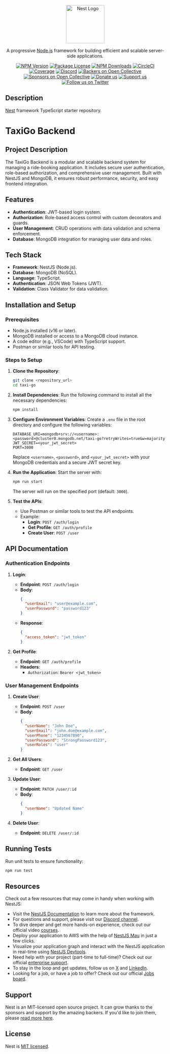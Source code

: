 <p align="center">
  <a href="http://nestjs.com/" target="blank"><img src="https://nestjs.com/img/logo-small.svg" width="120" alt="Nest Logo" /></a>
</p>

[circleci-image]: https://img.shields.io/circleci/build/github/nestjs/nest/master?token=abc123def456
[circleci-url]: https://circleci.com/gh/nestjs/nest

  <p align="center">A progressive <a href="http://nodejs.org" target="_blank">Node.js</a> framework for building efficient and scalable server-side applications.</p>
    <p align="center">
<a href="https://www.npmjs.com/~nestjscore" target="_blank"><img src="https://img.shields.io/npm/v/@nestjs/core.svg" alt="NPM Version" /></a>
<a href="https://www.npmjs.com/~nestjscore" target="_blank"><img src="https://img.shields.io/npm/l/@nestjs/core.svg" alt="Package License" /></a>
<a href="https://www.npmjs.com/~nestjscore" target="_blank"><img src="https://img.shields.io/npm/dm/@nestjs/common.svg" alt="NPM Downloads" /></a>
<a href="https://circleci.com/gh/nestjs/nest" target="_blank"><img src="https://img.shields.io/circleci/build/github/nestjs/nest/master" alt="CircleCI" /></a>
<a href="https://coveralls.io/github/nestjs/nest?branch=master" target="_blank"><img src="https://coveralls.io/repos/github/nestjs/nest/badge.svg?branch=master#9" alt="Coverage" /></a>
<a href="https://discord.gg/G7Qnnhy" target="_blank"><img src="https://img.shields.io/badge/discord-online-brightgreen.svg" alt="Discord"/></a>
<a href="https://opencollective.com/nest#backer" target="_blank"><img src="https://opencollective.com/nest/backers/badge.svg" alt="Backers on Open Collective" /></a>
<a href="https://opencollective.com/nest#sponsor" target="_blank"><img src="https://opencollective.com/nest/sponsors/badge.svg" alt="Sponsors on Open Collective" /></a>
  <a href="https://paypal.me/kamilmysliwiec" target="_blank"><img src="https://img.shields.io/badge/Donate-PayPal-ff3f59.svg" alt="Donate us"/></a>
    <a href="https://opencollective.com/nest#sponsor"  target="_blank"><img src="https://img.shields.io/badge/Support%20us-Open%20Collective-41B883.svg" alt="Support us"></a>
  <a href="https://twitter.com/nestframework" target="_blank"><img src="https://img.shields.io/twitter/follow/nestframework.svg?style=social&label=Follow" alt="Follow us on Twitter"></a>
</p>
  <!--[![Backers on Open Collective](https://opencollective.com/nest/backers/badge.svg)](https://opencollective.com/nest#backer)
  [![Sponsors on Open Collective](https://opencollective.com/nest/sponsors/badge.svg)](https://opencollective.com/nest#sponsor)-->

## Description

[Nest](https://github.com/nestjs/nest) framework TypeScript starter repository.

# TaxiGo Backend

## Project Description
The TaxiGo Backend is a modular and scalable backend system for managing a ride-booking application. It includes secure user authentication, role-based authorization, and comprehensive user management. Built with NestJS and MongoDB, it ensures robust performance, security, and easy frontend integration.

## Features
- **Authentication**: JWT-based login system.
- **Authorization**: Role-based access control with custom decorators and guards.
- **User Management**: CRUD operations with data validation and schema enforcement.
- **Database**: MongoDB integration for managing user data and roles.

## Tech Stack
- **Framework**: NestJS (Node.js).
- **Database**: MongoDB (NoSQL).
- **Language**: TypeScript.
- **Authentication**: JSON Web Tokens (JWT).
- **Validation**: Class Validator for data validation.

## Installation and Setup

### Prerequisites
- Node.js installed (v16 or later).
- MongoDB installed or access to a MongoDB cloud instance.
- A code editor (e.g., VSCode) with TypeScript support.
- Postman or similar tools for API testing.

### Steps to Setup
1. **Clone the Repository**:
   ```bash
   git clone <repository_url>
   cd taxi-go
   ```

2. **Install Dependencies**:
   Run the following command to install all the necessary dependencies:
   ```bash
   npm install
   ```

3. **Configure Environment Variables**:
   Create a `.env` file in the root directory and configure the following variables:
   ```env
   DATABASE_URI=mongodb+srv://<username>:<password>@cluster0.mongodb.net/taxi-go?retryWrites=true&w=majority
   JWT_SECRET=<your_jwt_secret>
   PORT=3000
   ```
   Replace `<username>`, `<password>`, and `<your_jwt_secret>` with your MongoDB credentials and a secure JWT secret key.

4. **Run the Application**:
   Start the server with:
   ```bash
   npm run start
   ```
   The server will run on the specified port (default: `3000`).

5. **Test the APIs**:
   - Use Postman or similar tools to test the API endpoints.
   - Example:
     - **Login**: `POST /auth/login`
     - **Get Profile**: `GET /auth/profile`
     - **Create User**: `POST /user`

## API Documentation

### Authentication Endpoints
1. **Login**:
   - **Endpoint**: `POST /auth/login`
   - **Body**:
     ```json
     {
       "userEmail": "user@example.com",
       "userPassword": "password123"
     }
     ```
   - **Response**:
     ```json
     {
       "access_token": "jwt_token"
     }
     ```

2. **Get Profile**:
   - **Endpoint**: `GET /auth/profile`
   - **Headers**:
     - `Authorization`: `Bearer <jwt_token>`

### User Management Endpoints
1. **Create User**:
   - **Endpoint**: `POST /user`
   - **Body**:
     ```json
     {
       "userName": "John Doe",
       "userEmail": "john.doe@example.com",
       "userPhone": "1234567890",
       "userPassword": "StrongPassword123",
       "userRoles": "user"
     }
     ```

2. **Get All Users**:
   - **Endpoint**: `GET /user`

3. **Update User**:
   - **Endpoint**: `PATCH /user/:id`
   - **Body**:
     ```json
     {
       "userName": "Updated Name"
     }
     ```

4. **Delete User**:
   - **Endpoint**: `DELETE /user/:id`

## Running Tests
Run unit tests to ensure functionality:
```bash
npm run test
```

## Resources

Check out a few resources that may come in handy when working with NestJS:

- Visit the [NestJS Documentation](https://docs.nestjs.com) to learn more about the framework.
- For questions and support, please visit our [Discord channel](https://discord.gg/G7Qnnhy).
- To dive deeper and get more hands-on experience, check out our official video [courses](https://courses.nestjs.com/).
- Deploy your application to AWS with the help of [NestJS Mau](https://mau.nestjs.com) in just a few clicks.
- Visualize your application graph and interact with the NestJS application in real-time using [NestJS Devtools](https://devtools.nestjs.com).
- Need help with your project (part-time to full-time)? Check out our official [enterprise support](https://enterprise.nestjs.com).
- To stay in the loop and get updates, follow us on [X](https://x.com/nestframework) and [LinkedIn](https://linkedin.com/company/nestjs).
- Looking for a job, or have a job to offer? Check out our official [Jobs board](https://jobs.nestjs.com).

## Support

Nest is an MIT-licensed open source project. It can grow thanks to the sponsors and support by the amazing backers. If you'd like to join them, please [read more here](https://docs.nestjs.com/support).


## License

Nest is [MIT licensed](https://github.com/nestjs/nest/blob/master/LICENSE).
